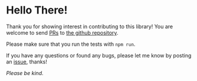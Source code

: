 # Hello There!

Thank you for showing interest in contributing to this library!
You are welcome to send [PRs](https://help.github.com/articles/about-pull-requests/)
to [the github repository](https://github.com/martinheidegger/has-listener/pulls).

Please make sure that you run the tests with `npm run`.

If you have any questions or found any bugs, please let me know by
posting an [issue](https://github.com/martinheidegger/has-listener/issues/new), thanks!

_Please be kind._
